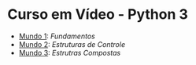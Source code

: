 # Curso em Vídeo - Python 3
 - [Mundo 1](https://www.cursoemvideo.com/curso/python-3-mundo-3/): _Fundamentos_
 - [Mundo 2](https://www.cursoemvideo.com/curso/python-3-mundo-3/): _Estruturas de Controle_
 - [Mundo 3](https://www.cursoemvideo.com/curso/python-3-mundo-3/): _Estrutras Compostas_
